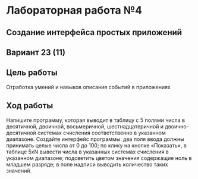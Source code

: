 # Лабораторная работа №4

## Создание интерфейса простых приложений

## Вариант 23 (11)

## Цель работы

Отработка умений и навыков описания событий в приложениях

## Ход работы

Напишите программу, которая выводит в таблицу с 5 полями числа в десятичной, двоичной, восьмеричной, шестнадцатеричной и двоично-десятичной системах счисления соответственно в указанном диапазоне. Создайте интерфейс программы: два поля ввода должны принимать целые числа от 0 до 100; по клику на кнопке «Показать», в таблице 5хN вывести числа в указанных системах счисления в указанном диапазоне; подсветить цветом значения содержащие ноль в младшем разряде; в поле надписи выводить количество таких значений.
